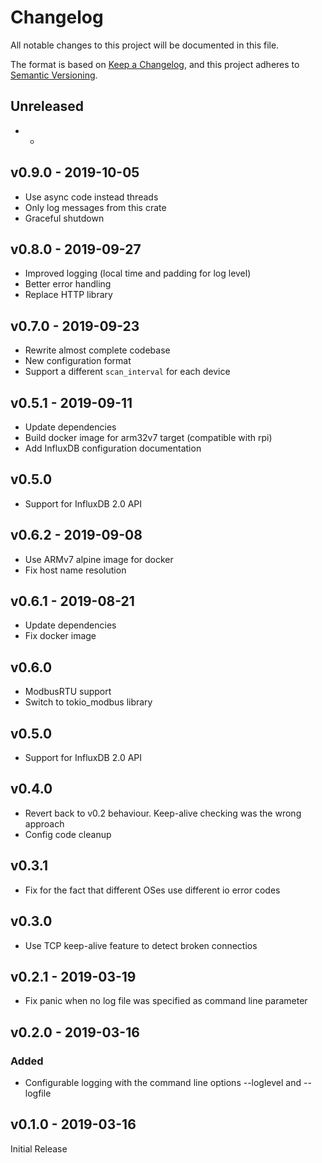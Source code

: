 # Changelog
All notable changes to this project will be documented in this file.

The format is based on [Keep a Changelog](https://keepachangelog.com/en/1.0.0/),
and this project adheres to [Semantic Versioning](https://semver.org/spec/v2.0.0.html).

## Unreleased
- -

## v0.9.0 - 2019-10-05
- Use async code instead threads
- Only log messages from this crate
- Graceful shutdown

## v0.8.0 - 2019-09-27
- Improved logging (local time and padding for log level)
- Better error handling
- Replace HTTP library

## v0.7.0 - 2019-09-23
- Rewrite almost complete codebase
- New configuration format
- Support a different `scan_interval` for each device

## v0.5.1 - 2019-09-11
- Update dependencies
- Build docker image for arm32v7 target (compatible with rpi)
- Add InfluxDB configuration documentation

## v0.5.0
- Support for InfluxDB 2.0 API

## v0.6.2 - 2019-09-08
- Use ARMv7 alpine image for docker
- Fix host name resolution

## v0.6.1 - 2019-08-21
- Update dependencies
- Fix docker image

## v0.6.0
- ModbusRTU support
- Switch to tokio_modbus library

## v0.5.0
- Support for InfluxDB 2.0 API

## v0.4.0
- Revert back to v0.2 behaviour. Keep-alive checking was the wrong approach
- Config code cleanup

## v0.3.1
- Fix for the fact that different OSes use different io error codes

## v0.3.0
- Use TCP keep-alive feature to detect broken connectios

## v0.2.1 - 2019-03-19
- Fix panic when no log file was specified as command line parameter

## v0.2.0 - 2019-03-16
### Added
- Configurable logging with the command line options --loglevel and --logfile

## v0.1.0 - 2019-03-16
Initial Release
